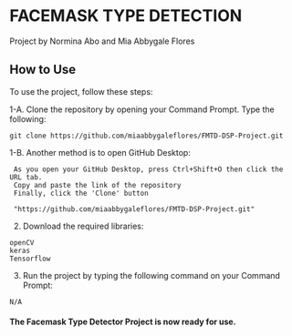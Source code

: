 # FACEMASK TYPE DETECTION
Project by Normina Abo and Mia Abbygale Flores

## How to Use

To use the project, follow these steps:

1-A. Clone the repository by opening your Command Prompt. Type the following:

```
git clone https://github.com/miaabbygaleflores/FMTD-DSP-Project.git
```
1-B. Another method is to open GitHub Desktop:

     As you open your GitHub Desktop, press Ctrl+Shift+O then click the URL tab.
     Copy and paste the link of the repository
     Finally, click the 'Clone' button
```
 "https://github.com/miaabbygaleflores/FMTD-DSP-Project.git"
```

2. Download the required libraries: 

```
openCV
keras
Tensorflow
```

3. Run the project by typing the following command on your Command Prompt:

```
N/A
```

#### The Facemask Type Detector Project is now ready for use.



